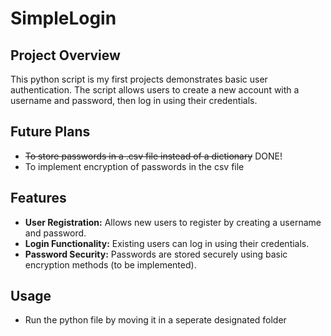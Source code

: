 # SimpleLogin

## Project Overview
This python script is my first projects demonstrates basic user authentication. The script allows users to create a new account with a username and password, then log in using their credentials. 

## Future Plans
- ~~To store passwords in a .csv file instead of a dictionary~~ DONE!
- To implement encryption of passwords in the csv file

## Features
- **User Registration:** Allows new users to register by creating a username and password.
- **Login Functionality:** Existing users can log in using their credentials.
- **Password Security:** Passwords are stored securely using basic encryption methods (to be implemented).

## Usage
- Run the python file by moving it in a seperate designated folder
